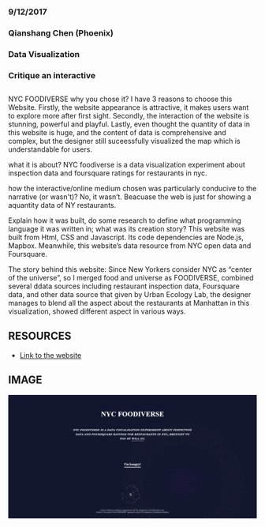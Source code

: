### 9/12/2017
### Qianshang Chen (Phoenix)
### Data Visualization
### Critique an interactive

## 

NYC  FOODIVERSE
why you chose it?
I have 3 reasons to choose this Website. Firstly, the website appearance is attractive, it makes users want to explore more after first sight. Secondly, the interaction of the website is stunning, powerful and playful. Lastly, even thought the quantity of data in this website is huge, and the content of data is comprehensive and complex, but the designer still suceessfully visualized the map which is understandable for users.


what it is about?
NYC foodiverse is a data visualization experiment about inspection data and foursquare ratings for restaurants in nyc.

how the interactive/online medium chosen was particularly conducive to the narrative (or wasn't)?
No, it wasn’t. Beacuase the web is just for showing a aquantity data of NY restaurants. 


Explain how it was built, do some research to define what programming language it was written in; what was its creation story?
This website was built from Html, CSS and Javascript. Its code dependencies are Node.js, Mapbox. Meanwhile, this website’s data resource from NYC open data and Foursquare.

The story behind this website: 
Since New Yorkers consider NYC as “center of the universe”, so I merged food and universe as FOODIVERSE, combined several ddata sources including restaurant inspection data, Foursquare data, and other data source that given by Urban Ecology Lab, the designer manages to blend all the aspect about the restaurants at Manhattan in this visualization, showed different aspect in various ways.

## RESOURCES

* [Link to the website](https://jiahao01121.github.io/Restaurant_data_viz/second_draft_mar_25/index.html)

## IMAGE

![What is Code](https://github.com/qianshangchen/Phoenixdesign/blob/master/firstassignment.png)

